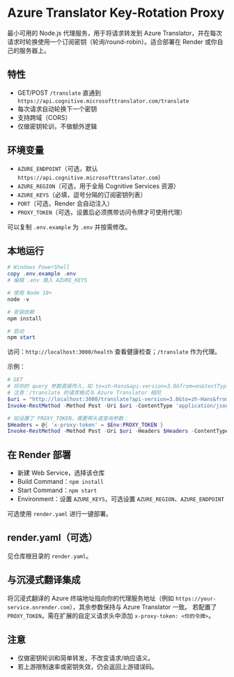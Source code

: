 # Azure Translator Key-Rotation Proxy

最小可用的 Node.js 代理服务，用于将请求转发到 Azure Translator，并在每次请求时轮换使用一个订阅密钥（轮询/round-robin）。适合部署在 Render 或你自己的服务器上。

## 特性
- GET/POST `/translate` 直通到 `https://api.cognitive.microsofttranslator.com/translate`
- 每次请求自动轮换下一个密钥
- 支持跨域（CORS）
- 仅做密钥轮训，不做额外逻辑

## 环境变量
- `AZURE_ENDPOINT`（可选，默认 `https://api.cognitive.microsofttranslator.com`）
- `AZURE_REGION`（可选，用于全局 Cognitive Services 资源）
- `AZURE_KEYS`（必填，逗号分隔的订阅密钥列表）
- `PORT`（可选，Render 会自动注入）
- `PROXY_TOKEN`（可选，设置后必须携带访问令牌才可使用代理）

可以复制 `.env.example` 为 `.env` 并按需修改。

## 本地运行
```powershell
# Windows PowerShell
copy .env.example .env
# 编辑 .env 填入 AZURE_KEYS

# 使用 Node 18+
node -v

# 安装依赖
npm install

# 启动
npm start
```
访问：`http://localhost:3000/health` 查看健康检查；`/translate` 作为代理。

示例：
```powershell
# GET
# 将你的 query 参数直接传入，如 to=zh-Hans&api-version=3.0&from=en&textType=plain
# 注意：/translate 的请求格式与 Azure Translator 相同
$uri = "http://localhost:3000/translate?api-version=3.0&to=zh-Hans&from=en"
Invoke-RestMethod -Method Post -Uri $uri -ContentType 'application/json' -Body '[{"Text":"Hello world"}]'

# 如设置了 PROXY_TOKEN，需要带头或查询参数：
$Headers = @{ 'x-proxy-token' = $Env:PROXY_TOKEN }
Invoke-RestMethod -Method Post -Uri $uri -Headers $Headers -ContentType 'application/json' -Body '[{"Text":"Hello world"}]'
```

## 在 Render 部署
- 新建 Web Service，选择该仓库
- Build Command：`npm install`
- Start Command：`npm start`
- Environment：设置 `AZURE_KEYS`，可选设置 `AZURE_REGION`、`AZURE_ENDPOINT`

可选使用 `render.yaml` 进行一键部署。

## render.yaml（可选）
见仓库根目录的 `render.yaml`。

## 与沉浸式翻译集成
将沉浸式翻译的 Azure 终端地址指向你的代理服务地址（例如 `https://your-service.onrender.com`），其余参数保持与 Azure Translator 一致。
若配置了 `PROXY_TOKEN`，需在扩展的自定义请求头中添加 `x-proxy-token: <你的令牌>`。

## 注意
- 仅做密钥轮训和简单转发，不改变请求/响应语义。
- 若上游限制速率或密钥失效，仍会返回上游错误码。
